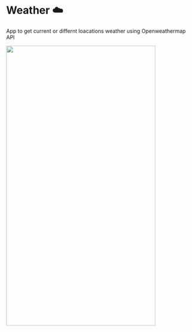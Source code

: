 # Weather ☁️  

App to get current or differnt loacations weather using Openweathermap API 

<a href="url"><img src="https://github.com/Yogesh-333/Weather-Flutter/blob/master/finaloutput.gif" align="left" height="750" width="400" ></a>
